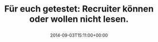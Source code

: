 ---
retweeted: false
source: <a href="http://twitter.com" rel="nofollow">Twitter Web Client</a>
entities:
  user_mentions: []
  urls: []
  symbols: []
  media:
  - expanded_url: https://twitter.com/bascht/status/507183988927385601/photo/1
    indices:
    - '61'
    - '83'
    url: http://t.co/AKS7u0HxOM
    media_url: http://pbs.twimg.com/media/BwnhJleIYAE0VR5.png
    id_str: '507183987849453569'
    id: '507183987849453569'
    media_url_https: https://pbs.twimg.com/media/BwnhJleIYAE0VR5.png
    sizes:
      small:
        w: '680'
        h: '387'
        resize: fit
      large:
        w: '771'
        h: '439'
        resize: fit
      thumb:
        w: '150'
        h: '150'
        resize: crop
      medium:
        w: '771'
        h: '439'
        resize: fit
    type: photo
    display_url: pic.twitter.com/AKS7u0HxOM
  hashtags: []
display_text_range:
- '0'
- '83'
favorite_count: '9'
id_str: '507183988927385601'
truncated: false
retweet_count: '0'
id: '507183988927385601'
possibly_sensitive: false
created_at: Wed Sep 03 15:11:00 +0000 2014
favorited: false
full_text: 'Für euch getestet: Recruiter können oder wollen nicht lesen.'
lang: de
extended_entities:
  media:
  - expanded_url: https://twitter.com/bascht/status/507183988927385601/photo/1
    indices:
    - '61'
    - '83'
    url: http://t.co/AKS7u0HxOM
    media_url: http://pbs.twimg.com/media/BwnhJleIYAE0VR5.png
    id_str: '507183987849453569'
    id: '507183987849453569'
    media_url_https: https://pbs.twimg.com/media/BwnhJleIYAE0VR5.png
    sizes:
      small:
        w: '680'
        h: '387'
        resize: fit
      large:
        w: '771'
        h: '439'
        resize: fit
      thumb:
        w: '150'
        h: '150'
        resize: crop
      medium:
        w: '771'
        h: '439'
        resize: fit
    type: photo
    display_url: pic.twitter.com/AKS7u0HxOM
tags:
- pesos/twitter
date: '2014-09-03T15:11:00+00:00'
src: https://twitter.com/bascht/status/507183988927385601
original_url: https://twitter.com/bascht/status/507183988927385601
type: twitter_tweet
media_url: https://img.bascht.com/twitter/pbs.twimg.com/media/BwnhJleIYAE0VR5.png
text: 'Für euch getestet: Recruiter können oder wollen nicht lesen.'
title: 'Für euch getestet: Recruiter können oder wollen nicht lesen.

  '

---